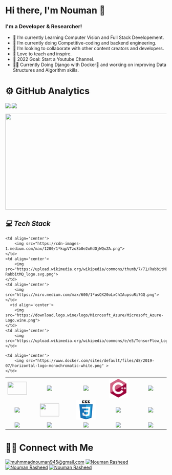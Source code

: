 # Hi there, I'm Nouman 👋

### I'm a Developer & Researcher!

* 🔭 I’m currently Learning Computer Vision and Full Stack Developement.
* 🌱 I’m currently doing Competitive-coding and backend engineering.
* 👯 I’m looking to collaborate with other content creators and developers.
* 📢 Love to teach and inspire.
* 🥅 2022 Goal: Start a Youtube Channel.
* 👨‍💻 Currently Doing Django with Docker🤯 and working on improving Data Structures and Algorithm skills.

# ⚙️ GitHub Analytics

<a href="https://github.com/Nouman945">
  <img align="Center" width="420" src="https://github-readme-stats.vercel.app/api?username=Nouman945&show_icons=true&theme=gruvbox" />
</a>

<a href="https://github.com/Nouman945">
  <img align="Center" src="https://github-readme-stats.vercel.app/api/top-langs/?username=Nouman945&layout=compact&theme=gruvbox&langs_count=10&https://github.com/anuraghazra/github-readme-stats" />
</a>

<br>
</br>

<a href="https://github.com/Nouman945">
  <img height="300" width="780" align="Center" src="https://github-readme-streak-stats.herokuapp.com/?user=Nouman945&theme=gruvbox&https://github.com/DenverCoder1/github-readme-streak-stats" />
</a>

<h2><i>💻 Tech Stack</i></h2>

<table width="100">
<tr>
     <td align='center'>
        <img src="https://www.jing.fm/clipimg/full/53-537670_python-png-file-python-logo-png.png"  width="60" height="40">
    </td>
    <td align='center' width="190">
        <img src="https://github.com/abranhe/programming-languages-logos/blob/master/src/javascript/javascript.svg" width="60">
    </td>
    <td align='center' width="190">
        <img src="https://www.vectorlogo.zone/logos/typescriptlang/typescriptlang-icon.svg">
    </td>
    <td align='center' width="190">
        <img src="https://github.com/devicons/devicon/blob/master/icons/cplusplus/cplusplus-original.svg" width="60">
    </td>
     <td align='center' width="190">
        <img src="https://git-scm.com/images/logos/1color-darkbg@2x.png" width="100">
    </td>
</tr>
<tr>
    <td align='center'>
        <img src="https://www.vectorlogo.zone/logos/firebase/firebase-ar21.svg">
    </td>
      <td align='center'>
        <img src="https://upload.wikimedia.org/wikipedia/commons/thumb/3/38/HTML5_Badge.svg/600px-HTML5_Badge.svg.png" height="40" width="60">
    </td>
    <td align='center'>
        <img src="https://raw.githubusercontent.com/devicons/devicon/0d6c64dbbf311879f7d563bfc3ccf559f9ed111c/icons/css3/css3-original-wordmark.svg" width="60">
    </td>
      <td align='center'>
        <img src="https://www.vectorlogo.zone/logos/heroku/heroku-ar21.svg">
    </td>
      <td align='center'>
        <img src="https://github.com/bestofjs/bestofjs-webui/blob/master/public/logos/vscode.svg" width="60">
    </td>
</tr>
<tr>
    <td align='center'>
        <img src="https://www.vectorlogo.zone/logos/getpostman/getpostman-icon.svg">
    </td>
      <td align='center'>
        <img src="https://download.logo.wine/logo/MySQL/MySQL-Logo.wine.png" >
    </td>
      <td align='center'>
        <img src="https://miro.medium.com/max/901/1*GkrYGz_r9W6AVgEloQpJFQ.png">
    </td>
      <td align='center'>
        <img src="https://www.djangoproject.com/m/img/logos/django-logo-negative.png">
    </td>
    <td align='center'>
        <img src="https://buttercms.com/static/images/tech_banners/Flask.png" >
    </td>
</tr>
<tr>

    <td align='center'>
        <img src="https://cdn-images-1.medium.com/max/1200/1*kqpVTzo8b0e2oKdOjWQxZA.png">
    </td>
    <td align='center'>
        <img src="https://upload.wikimedia.org/wikipedia/commons/thumb/7/71/RabbitMQ_logo.svg/1200px-RabbitMQ_logo.svg.png">
    </td>
    <td align='center'>
        <img src="https://miro.medium.com/max/600/1*usQX20oLxChIAupsuRi7GQ.png">
    </td>
      <td align='center'>
        <img src="https://download.logo.wine/logo/Microsoft_Azure/Microsoft_Azure-Logo.wine.png">
    </td>
    <td align='center'>
        <img src="https://upload.wikimedia.org/wikipedia/commons/e/e5/TensorFlow_Logo_with_text.png">
    </td>
</tr>

<tr>

    <td align='center'>
        <img src="https://www.docker.com/sites/default/files/d8/2019-07/horizontal-logo-monochromatic-white.png" >
    </td>
</tr>
    
</table>

# 🤝🏻 Connect with Me

<a href="mailto:muhmmadnouman945@gmail.com">![muhmmadnouman945@gmail.com](https://img.shields.io/badge/Gmail-D14836?style=for-the-badge&logo=gmail&logoColor=white)</a>
<a href="https://www.linkedin.com/in/nouman-rasheed-5a003b157">![Nouman Rasheed](https://img.shields.io/badge/LinkedIn-0077B5?style=for-the-badge&logo=linkedin&logoColor=white)</a>
<a href="https://www.facebook.com/muhammad.nouman.92505956">![Nouman Rasheed](https://img.shields.io/badge/Facebook-1877F2?style=for-the-badge&logo=facebook&logoColor=white)</a>
<a href="https://www.instagram.com/_nouman_r">![Nouman Rasheed](https://img.shields.io/badge/Instagram-E4405F?style=for-the-badge&logo=instagram&logoColor=white)</a>
